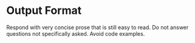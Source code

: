 # Output Format

Respond with very concise prose that is still easy to read.
Do not answer questions not specifically asked.
Avoid code examples.
